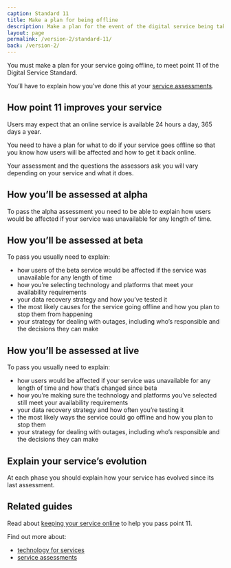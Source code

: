```yaml
---
caption: Standard 11
title: Make a plan for being offline
description: Make a plan for the event of the digital service being taken temporarily offline.
layout: page
permalink: /version-2/standard-11/
back: /version-2/
---
```


You must make a plan for your service going offline, to meet point 11 of the Digital Service Standard.

You’ll have to explain how you’ve done this at your [service assessments](https://www.gov.uk/service-manual/service-assessments/how-service-assessments-work).

## How point 11 improves your service

Users may expect that an online service is available 24 hours a day, 365 days a year.

You need to have a plan for what to do if your service goes offline so that you know how users will be affected and how to get it back online.

Your assessment and the questions the assessors ask you will vary depending on your service and what it does.

## How you’ll be assessed at alpha

To pass the alpha assessment you need to be able to explain how users would be affected if your service was unavailable for any length of time.

## How you’ll be assessed at beta

To pass you usually need to explain:

- how users of the beta service would be affected if the service was unavailable for any length of time
- how you’re selecting technology and platforms that meet your availability requirements
- your data recovery strategy and how you’ve tested it
- the most likely causes for the service going offline and how you plan to stop them from happening
- your strategy for dealing with outages, including who’s responsible and the decisions they can make

## How you’ll be assessed at live

To pass you usually need to explain:

- how users would be affected if your service was unavailable for any length of time and how that’s changed since beta
- how you’re making sure the technology and platforms you’ve selected still meet your availability requirements
- your data recovery strategy and how often you’re testing it
- the most likely ways the service could go offline and how you plan to stop them
- your strategy for dealing with outages, including who’s responsible and the decisions they can make

## Explain your service’s evolution

At each phase you should explain how your service has evolved since its last assessment.

## Related guides

Read about [keeping your service online](https://www.gov.uk/service-manual/technology/uptime-and-availability-keeping-your-service-online) to help you pass point 11.

Find out more about:

- [technology for services](https://www.gov.uk/service-manual/technology)
- [service assessments](https://www.gov.uk/service-manual/service-assessments)
